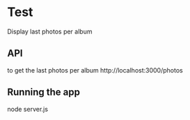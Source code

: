 # Test

Display last photos per album

## API
to get the last photos per album
http://localhost:3000/photos

## Running the app

node server.js

